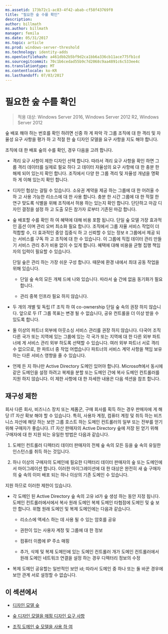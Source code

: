 ```yaml
---
ms.assetid: 173b72c1-ac83-4f42-abab-cf58f43769f0
title: "필요한 숲 수를 확인"
description: 
author: billmath
ms.author: billmath
manager: femila
ms.date: 05/31/2017
ms.topic: article
ms.prod: windows-server-threshold
ms.technology: identity-adds
ms.openlocfilehash: a461dbb2b5bf9d2ca1bb6a336cb11ace775fb1cd
ms.sourcegitcommit: 70c1b6cedad55b9c7d2068c9aa4891c6c533ee4c
ms.translationtype: MT
ms.contentlocale: ko-KR
ms.lasthandoff: 07/03/2017
---
```

# <a name="determining-the-number-of-forests-required"></a>필요한 숲 수를 확인

>적용 대상: Windows Server 2016, Windows Server 2012 R2, Windows Server 2012

숲 배포 해야 하는 번호를 확인 하려면 신중 하 게 파악 각 그룹 조직에 대 한 격리 및 자율성 요구 사항을 평가 하 고 적절 한 숲 디자인 모델을 요구 사항을 지도 해야 합니다.  
  
조직에 대 한 배포 숲의 수를 확인, 경우 다음을 고려 합니다.  
  
-   격리 요구 사항이 제한 디자인 선택 합니다. 따라서 격리 요구 사항을 확인 하면 그룹 격리 데이터를 실제로 필요 하다 고 데이터 자율성의 요구 사항에 대 한 충분 한 해제 되어 있는지 확인 합니다. 조직에서 다양 한 그룹 격리 및 자율성 개념을 명확 하 게 이해 있는지 확인 합니다.  
  
-   디자인 협상는 걸릴 수 있습니다. 소유권 계약을 제공 하는 그룹에 대 한 어려울 수 하 고 사용 가능한 리소스에 대 한 사용 합니다. 충분 한 시간 그룹에 대 한 적절 한 연구 맞도록 식별을 위해 조직에서 허용 하는 있는지 확인 합니다. 단단하고 마감 디자인 결정을 설정 하 고 도출 모든 참가자 로부터 기존된 마감 합니다.  
  
-   숲 배포할 수를 확인 하 여 혜택에 대해 비용 포함 됩니다. 단일 숲 모델 가장 효과적인 옵션 이며 관리 오버 최소화 필요 합니다. 조직에서 그룹 자율 서비스 작업이 더 적합할 수, 더 효과적인 중앙 집중식 하 고 신뢰할 수 있는 정보 it 그룹에서 제공 되는 서비스를 구독 하 고 조직에 대 한 수 있습니다. 이 그룹에 직접 데이터 관리 만들기 서비스 관리 추가 비용 없이 수 있게 합니다. 혜택에 대해 비용을 균형 집행 책임자의 입력이 필요할 수 있습니다.  
  
    단일 숲은 관리 하는 가장 쉬운 구성 합니다. 때문에 환경 내에서 최대 공동 작업을 위해 있습니다.  
  
    -   단일 숲 속의 모든 개체 드에 나와 있습니다. 따라서 숲 간에 없음 동기화가 필요 합니다.  
  
    -   관리 중복 인프라 필요 하지 않습니다.  
  
-   두 개의 개별 및 독립 IT 조직 하 여 co-ownership 단일 숲 속의 권장 하지 않습니다. 앞으로 두 IT 그룹 목표는 변경 될 수 없습니다, 공유 컨트롤을 더 이상 받을 수 있도록 합니다.  
  
-   둘 이상의 파트너 외부에 아웃소싱 서비스 관리를 권장 하지 않습니다. 다국어 조직 다른 국가 또는 지역에 있는 그룹에 있는 각 국가 또는 지역에 대 한 다른 외부 파트너에 게 서비스 관리 외부 하도록 선택할 수 있습니다. 여러 외부 파트너 서로 격리 수 없으므로, 한 파트너 중 작업 어렵습니다 파트너의 서비스 계약 사항을 책임 보유 하는 다른 서비스 영향을 줄 수 있습니다.  
  
-   언제 든 지 하나만 Active Directory 도메인 있어야 합니다. Microsoft에서 동시에 같은 도메인을 설정 하려고 복제을 분할 또는 도메인 간에 복사 도메인 컨트롤러를 지원 하지 않습니다. 이 제한 사항에 대 한 자세한 내용은 다음 섹션을 참조 합니다.  
  
## <a name="restructuring-limitations"></a>재구성 제한  
회사 다른 회사, 비즈니스 장치 또는 제품군, 구매 회사를 획득 하는 경우 판매자에 게 해당 IT 자산 확보 해야 할 수 있습니다. 특히, 사용자 계정, 컴퓨터 계정 및 취득 하는 비즈니스 자산에 해당 하는 보안 그룹 호스트 하는 도메인 컨트롤러의 일부 또는 전부를 얻기 위해 구매자가 좋습니다. IT 자산 판매자의 Active Directory 숲에 저장 된 얻기 위해 구매자에 대 한 지원 되는 유일한 방법은 다음과 같습니다.  
  
1.  도메인 컨트롤러 디렉터리 데이터 판매자의 전체 숲 속의 모든 등을 숲 속의 유일한 인스턴스를 취득 하는 것입니다.  
  
2.  하나 이상의 구매자의 도메인에 필요한 디렉터리 데이터 판매자의 숲 또는 도메인에서 마이그레이션 합니다. 이러한 마이그레이션에 대 한 대상은 완전히 새 숲 구매자의 숲 속의 이미 배포 되는 하나 이상의 기존 도메인 수 있습니다.  
  
지원 하므로 이러한 제한이 있습니다.  
  
-   각 도메인 된 Active Directory 숲 속의 고유 id가 숲 생성 하는 동안 지정 됩니다. 도메인 컨트롤러에서에서 복사 원래 도메인 복제 도메인 타협점에 도메인 및 숲 보안 합니다. 위협 원래 도메인 및 복제 도메인에는 다음과 같습니다.  
  
    -   리소스에 액세스 하는 데 사용 될 수 있는 암호를 공유  
  
    -   권한이 있는 사용자 계정 및 그룹에 대 한 정보  
  
    -   컴퓨터 이름에 IP 주소 매핑  
  
    -   추가, 삭제 및 복제 도메인에 있는 도메인 컨트롤러 개가 도메인 컨트롤러에서 원래 도메인 네트워크 연결을 설정 하는 경우 디렉터리 정보의 수정  
  
-   복제 도메인 공유할는 일반적인 보안 id; 따라서 도메인 중 하나 또는 둘 바꾼 경우에 보안 관계 서로 설정할 수 없습니다.  
  
## <a name="in-this-section"></a>이 섹션에서  
  
-   [디자인 모델 숲](https://technet.microsoft.com/library/cc770439.aspx)  
  
-   [숲 디자인 모델을 매핑 디자인 요구 사항](Forest-Design-Models.md)  
  
-   [조직 도메인 숲 모델을 사용 하 여](../../ad-ds/plan/Using-the-Organizational-Domain-Forest-Model.md)  
  


